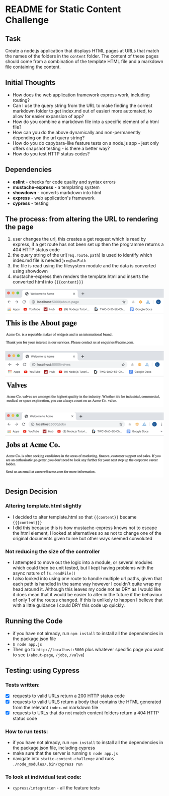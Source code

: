 # README for Static Content Challenge

## Task
Create a node.js application that displays HTML pages at URLs that match the names of the folders in the `content` folder. The content of these pages should come from a combination of the template HTML file and a markdown file containing the content.

## Initial Thoughts
  - How does the web application framework express work, including routing?
  - Can I use the query string from the URL to make finding the correct markdown folder to get index.md out of easier/ more automated, to allow for easier expansion of app?
  - How do you combine a markdown file into a specific element of a html file?
  - How can you do the above dynamically and non-permanently depending on the url query string?
  - How do you do capybara-like feature tests on a node.js app - jest only offers snapshot testing - is there a better way?
  - How do you test HTTP status codes?

## Dependencies
  - **eslint** - checks for code quality and syntax errors
  - **mustache-express** - a templating system
  - **showdown** - converts markdown into html
  - **express** - web application's framework
  - **cypress** - testing

## The process: from altering the URL to rendering the page
1) user changes the url, this creates a get request which is read by express, if a get route has not been set up then the programme returns a 404 HTTP status code
2) the query string of the url(`req.route.path`) is used to identify which index.md file is needed )`reqDocPath`
3) the file is read using the filesystem module and the data is converted using showdown
4) mustache-express then renders the template.html and inserts the converted html into `{{{content}}}`

![Rendered about-page on localhost](images/2019/09/about.png)

![Rendered valves page on localhost](images/2019/09/valves.png)

![Rendered jobs page on localhost](images/2019/09/jobs.png)

## Design Decision

### Altering template.html slightly
- I decided to alter template.html so that `{{content}}` became `{{{content}}}`
- I did this because this is how mustache-express knows not to escape the html element, I looked at alternatives so as not to change one of the original documents given to me but other ways seemed convoluted


### Not reducing the size of the controller
- I attempted to move out the logic into a module, or several modules which could then be unit tested, but I kept having problems with the async nature of `fs.readFile()`
- I also looked into using one route to handle multiple url paths, given that each path is handled in the same way however I couldn't quite wrap my head around it. Although this leaves my code not as DRY as I would like it does mean that it would be easier to alter in the future if the behaviour of only 1 of the routes changed. If this is unlikely to happen I believe that with a little guidance I could DRY this code up quickly.

## Running the Code
- if you have not already, run `npm install` to install all the dependencies in the package.json file
- `$ node app.js`
- Then go to `http://localhost:5000` plus whatever specific page you want to see (`/about-page`, `/jobs`, `/valve`)

## Testing: using Cypress

### Tests written:
- [x] requests to valid URLs return a 200 HTTP status code
- [x] requests to valid URLS return a body that contains the HTML generated from the relevant `index.md` markdown file
- [x] requests to URLs that do not match content folders return a 404 HTTP status code

### How to run tests:
- if you have not already, run `npm install` to install all the dependencies in the package.json file, including cypress
- make sure that the server is running `$ node app.js`
- navigate into `static-content-challenge` and run`$ ./node_modules/.bin/cypress run`

### To look at individual test code:
- `cypress/integration` - all the feature tests
